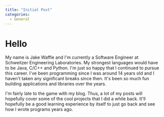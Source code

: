 ```yaml
---
title: "Initial Post"
categories: 
  - General
---
```


# Hello

My name is Jake Waffle and I'm currently a Software Engineer at Schweitzer Engineering Laboratories. My strongest languages would have to be Java, C/C++ and Python.
I'm just so happy that I continued to pursue this career. I've been programming since I was around 14 years old and I haven't taken any significant breaks since then. 
It's been so much fun building applications and libraries over the years.

I'm fairly late to the game with my blog. Thus, a lot of my posts will hopefully cover some of the cool projects that I did a while back. It'll hopefully be a good learning
experience by itself to just go back and see how I wrote programs years ago.
